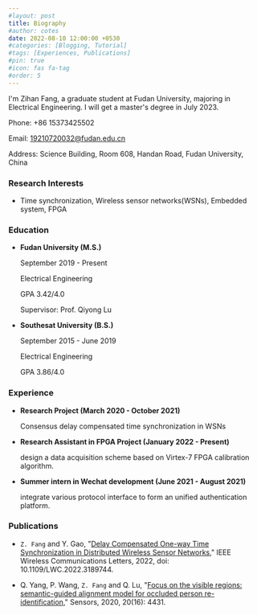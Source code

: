 ```yaml
---
#layout: post
title: Biography
#author: cotes
date: 2022-08-10 12:00:00 +0530
#categories: [Blogging, Tutorial]
#tags: [Experiences, Publications]
#pin: true
#icon: fas fa-tag
#order: 5
---
```



I'm Zihan Fang, a graduate student at Fudan University, majoring in Electrical Engineering. 
I will get a master's degree in July 2023.

Phone: +86 15373425502

Email: 19210720032@fudan.edu.cn 

Address: Science Building, Room 608, Handan Road, Fudan University, China

### **Research Interests**

- Time synchronization, Wireless sensor networks(WSNs), Embedded system, FPGA

### **Education**

- **Fudan University (M.S.)**

    September 2019 - Present

    Electrical Engineering

    GPA 3.42/4.0

    Supervisor: Prof. Qiyong Lu

- **Southesat University (B.S.)**

    September 2015 - June 2019

    Electrical Engineering

    GPA 3.86/4.0

### **Experience**

- **Research Project (March 2020 - October 2021)**

    Consensus delay compensated time synchronization in WSNs

- **Research Assistant in FPGA Project (January 2022 - Present)**

    design a data acquisition scheme based on Virtex-7 FPGA calibration algorithm.

- **Summer intern in Wechat development (June 2021 - August 2021)**

    integrate various protocol interface to form an unified authentication platform.

### **Publications**

- `Z. Fang` and Y. Gao, "[Delay Compensated One-way Time Synchronization in Distributed Wireless Sensor Networks](https://ieeexplore.ieee.org/document/9825722)," IEEE Wireless Communications Letters, 2022, doi: 10.1109/LWC.2022.3189744.

- Q. Yang, P. Wang, `Z. Fang` and Q. Lu, "[Focus on the visible regions: semantic-guided alignment model for occluded person re-identification](https://www.mdpi.com/1424-8220/20/16/4431/htm)," Sensors, 2020, 20(16): 4431.

